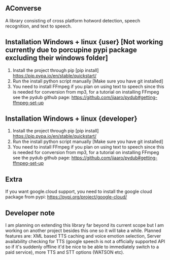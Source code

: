 ## AConverse
A library consisting of cross platform hotword detection, speech recognition, and text to speech.

## Installation Windows + linux {user} [Not working currently due to porcupine pypi package excluding their windows folder]
1. Install the project through pip [pip install] https://pip.pypa.io/en/stable/quickstart/
2. Run the install python script manually [Make sure you have git installed]
3. You need to install FFmpeg if you plan on using text to speech since this is needed for conversion from mp3, for a tutorial on installing FFmpeg see the pydub github page: https://github.com/jiaaro/pydub#getting-ffmpeg-set-up

## Installation Windows + linux {developer}
1. Install the project through pip [pip install] https://pip.pypa.io/en/stable/quickstart/
2. Run the install python script manually [Make sure you have git installed]
3. You need to install FFmpeg if you plan on using text to speech since this is needed for conversion from mp3, for a tutorial on installing FFmpeg see the pydub github page: https://github.com/jiaaro/pydub#getting-ffmpeg-set-up

## Extra
If you want google.cloud support, you need to install the google cloud package from pypi: https://pypi.org/project/google-cloud/


## Developer note
I am planning on extending this library far beyond its current scope but I am working on another project besides this one so it will take a while. Planned features are: XML based TTS caching and voice emotion selection, Server availability checking for TTS (google speech is not a officially supported API so if it's suddenly offline it'd be nice to be able to immediately switch to a paid service), more TTS and STT options (WATSON etc).
